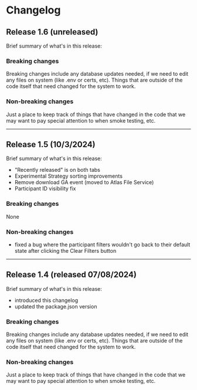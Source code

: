 # Changelog

## Release 1.6 (unreleased)
Brief summary of what's in this release:

### Breaking changes
Breaking changes include any database updates needed, if we need to edit any files on system (like .env or certs, etc). Things that are outside of the code itself that need changed for the system to work.

### Non-breaking changes
Just a place to keep track of things that have changed in the code that we may want to pay special attention to when smoke testing, etc.

----

## Release 1.5 (10/3/2024)
Brief summary of what's in this release:
- "Recently released" is on both tabs
- Experimental Strategy sorting improvements
- Remove download GA event (moved to Atlas File Service)
- Participant ID visibility fix

### Breaking changes
None

### Non-breaking changes
- fixed a bug where the participant filters wouldn't go back to their default state after clicking the Clear Filters button

----

## Release 1.4 (released 07/08/2024)
Brief summary of what's in this release:
- introduced this changelog
- updated the package.json version


### Breaking changes

Breaking changes include any database updates needed, if we need to edit any files on system (like .env or certs, etc). Things that are outside of the code itself that need changed for the system to work.


### Non-breaking changes

Just a place to keep track of things that have changed in the code that we may want to pay special attention to when smoke testing, etc.
